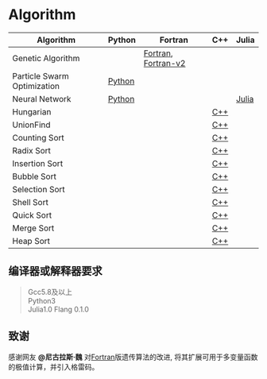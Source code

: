 # Algorithm

| Algorithm | Python | Fortran | C++ | Julia |
| ----------|--------|---------|-----|-------|
| Genetic Algorithm           ||[Fortran](./Codes/GeneticAlgorithm/main.f95), [Fortran-v2](./Codes/GeneticAlgorithm/version2.f90)|||
| Particle Swarm Optimization |[Python](./Codes/ParticleSwarmOptimization/main.py)||||
| Neural Network              |[Python](./Codes/NeutralNetwork/main.py)|||[Julia](./Codes/NeutralNetwork/main.jl)|
| Hungarian     |||[C++](./Codes/Hungarian/main.cpp)||
| UnionFind     |||[C++](./Codes/UnionFind/main.cpp)
| Counting Sort |||[C++](./Codes/Sort/CountingSort/main.cpp)||
| Radix Sort |||[C++](./Codes/Sort/RadixSort/main.cpp)||
| Insertion Sort |||[C++](./Codes/Sort/InsertionSort/main.cpp)||
| Bubble Sort |||[C++](./Codes/Sort/BubbleSort/main.cpp)||
| Selection Sort |||[C++](./Codes/Sort/SelectionSort/main.cpp)||
| Shell Sort |||[C++](./Codes/Sort/ShellSort/main.cpp)||
| Quick Sort |||[C++](./Codes/Sort/QuickSort/main.cpp)||
| Merge Sort |||[C++](./Codes/Sort/MergeSort/main.cpp)||
| Heap Sort |||[C++](./Codes/Sort/HeapSort/main.cpp)||

## 编译器或解释器要求
> Gcc5.8及以上  
> Python3  
> Julia1.0
> Flang 0.1.0

## 致谢
感谢网友 **@尼古拉斯·魏** 对[Fortran](./Codes/GeneticAlgorithm/main.f95)版遗传算法的改进, 将其扩展可用于多变量函数的极值计算，并引入格雷码。
